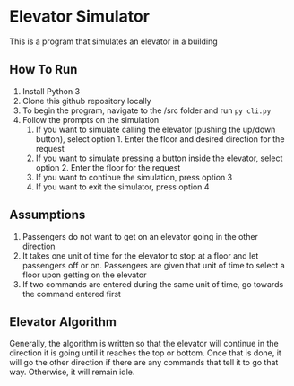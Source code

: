 # Elevator Simulator
This is a program that simulates an elevator in a building

## How To Run
1. Install Python 3
2. Clone this github repository locally
3. To begin the program, navigate to the /src folder and run `py cli.py`
4. Follow the prompts on the simulation
    1. If you want to simulate calling the elevator (pushing the up/down button), select option 1. Enter the floor and desired direction for the request
    2. If you want to simulate pressing a button inside the elevator, select option 2. Enter the floor for the request
    3. If you want to continue the simulation, press option 3
    4. If you want to exit the simulator, press option 4

## Assumptions
1. Passengers do not want to get on an elevator going in the other direction
2. It takes one unit of time for the elevator to stop at a floor and let passengers off or on. Passengers are given that unit of time to select a floor upon getting on the elevator
3. If two commands are entered during the same unit of time, go towards the command entered first

## Elevator Algorithm
Generally, the algorithm is written so that the elevator will continue in the direction it is going until it reaches the top or bottom. Once that is done, it will go the other direction if there are any commands that tell it to go that way. Otherwise, it will remain idle.